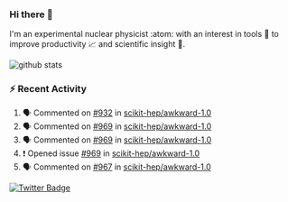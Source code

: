 ### Hi there 👋 

I'm an experimental nuclear physicist :atom: with an interest in tools :wrench: to improve productivity :chart_with_upwards_trend: and scientific insight :telescope:.

![github stats](https://github-readme-stats.vercel.app/api?username=agoose77&show_icons=true&hide_rank=true&hide_title=true&bg_color=30,e76445,904e95&text_color=efe3ec&icon_color=efe3ec)
<!--
**agoose77/agoose77** is a ✨ _special_ ✨ repository because its `README.md` (this file) appears on your GitHub profile.

Here are some ideas to get you started:

- 🔭 I’m currently working on ...
- 🌱 I’m currently learning ...
- 👯 I’m looking to collaborate on ...
- 🤔 I’m looking for help with ...
- 💬 Ask me about ...
- 📫 How to reach me: ...
- 😄 Pronouns: ...
- ⚡ Fun fact: ...
-->

### :zap: Recent Activity
<!--START_SECTION:activity-->
1. 🗣 Commented on [#932](https://github.com/scikit-hep/awkward-1.0/issues/932) in [scikit-hep/awkward-1.0](https://github.com/scikit-hep/awkward-1.0)
2. 🗣 Commented on [#969](https://github.com/scikit-hep/awkward-1.0/issues/969) in [scikit-hep/awkward-1.0](https://github.com/scikit-hep/awkward-1.0)
3. 🗣 Commented on [#969](https://github.com/scikit-hep/awkward-1.0/issues/969) in [scikit-hep/awkward-1.0](https://github.com/scikit-hep/awkward-1.0)
4. ❗️ Opened issue [#969](https://github.com/scikit-hep/awkward-1.0/issues/969) in [scikit-hep/awkward-1.0](https://github.com/scikit-hep/awkward-1.0)
5. 🗣 Commented on [#967](https://github.com/scikit-hep/awkward-1.0/issues/967) in [scikit-hep/awkward-1.0](https://github.com/scikit-hep/awkward-1.0)
<!--END_SECTION:activity-->


[![Twitter Badge](https://img.shields.io/twitter/follow/agoose77?style=flat-square&logo=Twitter&logoColor=white&color=cornflowerblue)](https://twitter.com/agoose77)
